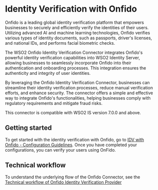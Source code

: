 # Identity Verification with Onfido

Onfido is a leading global identity verification platform that empowers businesses to securely and efficiently 
verify the identities of their users. Utilizing advanced AI and machine learning technologies,
Onfido verifies various types of identity documents, such as passports, driver's licenses, 
and national IDs, and performs facial biometric checks.

The WSO2 Onfido Identity Verification Connector integrates Onfido's powerful identity verification 
capabilities into WSO2 Identity Server, allowing businesses to seamlessly incorporate Onfido into 
their authentication and onboarding processes. This integration ensures the authenticity and 
integrity of user identities.

By leveraging the Onfido Identity Verification Connector, businesses can streamline their identity 
verification processes, reduce manual verification efforts, and enhance security. 
The connector offers a simple and effective way to integrate Onfido's functionalities, 
helping businesses comply with regulatory requirements and mitigate fraud risks.

This connector is compatible with WSO2 IS version 7.0.0 and above.

## Getting started
To get started with the identity verification with Onfido, 
go to [IDV with Onfido - Configuration Guidelines](docs/config.md).
Once you have completed your configurations, you can verify your users using OnFido.

## Technical workflow
To understand the underlying flow of the Onfido Connector, see the
[Technical workflow of Onfido Identity Verification Provider](docs/technical-workflow.md)
